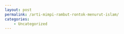 ```yaml
---
layout: post
permalink: /arti-mimpi-rambut-rontok-menurut-islam/
categories:
    - Uncategorized
---
```


